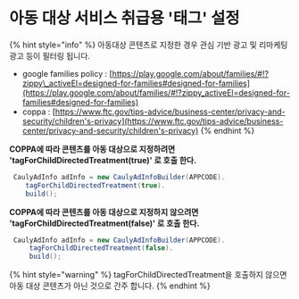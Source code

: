 # 아동 대상 서비스 취급용 '태그' 설정

{% hint style="info" %}
아동대상 콘텐츠로 지정한 경우 관심 기반 광고 및 리마케팅 광고 등이 필터링 됩니다.

* google families policy : [https://play.google.com/about/families/#!?zippy\_activeEl=designed-for-families#designed-for-families](https://play.google.com/about/families/#!?zippy_activeEl=designed-for-families#designed-for-families)
* coppa : [https://www.ftc.gov/tips-advice/business-center/privacy-and-security/children's-privacy](https://www.ftc.gov/tips-advice/business-center/privacy-and-security/children's-privacy)
{% endhint %}

**COPPA에 따라 콘텐츠를 아동 대상으로 지정하려면 'tagForChildDirectedTreatment(true)' 로 호출 한다.**

```java
 CaulyAdInfo adInfo = new CaulyAdInfoBuilder(APPCODE).
 	tagForChildDirectedTreatment(true).
	build();
```

**COPPA에 따라 콘텐츠를 아동 대상으로 지정하지 않으려면 'tagForChildDirectedTreatment(false)' 로 호출 한다.**

```java
 CaulyAdInfo adInfo = new CaulyAdInfoBuilder(APPCODE).
	 tagForChildDirectedTreatment(false).
 	 build();
```

{% hint style="warning" %}
tagForChildDirectedTreatment을 호출하지 않으면 아동 대상 콘텐츠가 아닌 것으로 간주 합니다.
{% endhint %}
